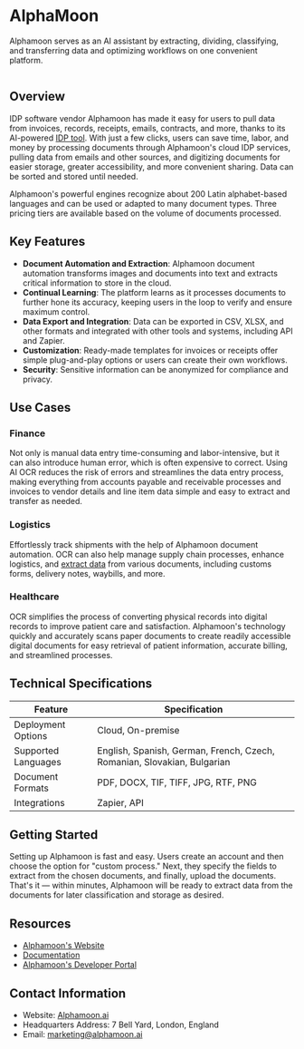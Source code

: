 # AlphaMoon

Alphamoon serves as an AI assistant by extracting, dividing, classifying, and transferring data and optimizing workflows on one convenient platform. 

![]()

## Overview

IDP software vendor Alphamoon has made it easy for users to pull data from invoices, records, receipts, emails, contracts, and more, thanks to its AI-powered [IDP tool](https://alphamoon.ai/feature/ai-ocr/). With just a few clicks, users can save time, labor, and money by processing documents through Alphamoon's cloud IDP services, pulling data from emails and other sources, and digitizing documents for easier storage, greater accessibility, and more convenient sharing. Data can be sorted and stored until needed. 

Alphamoon's powerful engines recognize about 200 Latin alphabet-based languages and can be used or adapted to many document types. Three pricing tiers are available based on the volume of documents processed.

## Key Features

- **Document Automation and Extraction**: Alphamoon document automation transforms images and documents into text and extracts critical information to store in the cloud.
- **Continual Learning**: The platform learns as it processes documents to further hone its accuracy, keeping users in the loop to verify and ensure maximum control.
- **Data Export and Integration**: Data can be exported in CSV, XLSX, and other formats and integrated with other tools and systems, including API and Zapier.
- **Customization**: Ready-made templates for invoices or receipts offer simple plug-and-play options or users can create their own workflows. 
- **Security**: Sensitive information can be anonymized for compliance and privacy.

## Use Cases

### Finance 

Not only is manual data entry time-consuming and labor-intensive, but it can also introduce human error, which is often expensive to correct. Using AI OCR reduces the risk of errors and streamlines the data entry process, making everything from accounts payable and receivable processes and invoices to vendor details and line item data simple and easy to extract and transfer as needed.

### Logistics

Effortlessly track shipments with the help of Alphamoon document automation. OCR can also help manage supply chain processes, enhance logistics, and [extract data](https://idp-software.com/capabilities/extraction/) from various documents, including customs forms, delivery notes, waybills, and more.

### Healthcare

OCR simplifies the process of converting physical records into digital records to improve patient care and satisfaction. Alphamoon's technology quickly and accurately scans paper documents to create readily accessible digital documents for easy retrieval of patient information, accurate billing, and streamlined processes.

## Technical Specifications

| Feature                | Specification                                                                      |
|------------------------|------------------------------------------------------------------------------------|
| Deployment Options     | Cloud, On-premise                                                                  |
| Supported Languages    | English, Spanish, German, French, Czech, Romanian, Slovakian, Bulgarian            |
| Document Formats       | PDF, DOCX, TIF, TIFF, JPG, RTF, PNG                                                |
| Integrations           | Zapier, API                                                                        |

## Getting Started

Setting up Alphamoon is fast and easy. Users create an account and then choose the option for "custom process." Next, they specify the fields to extract from the chosen documents, and finally, upload the documents. That's it — within minutes, Alphamoon will be ready to extract data from the documents for later classification and storage as desired.

## Resources

- [Alphamoon's Website](https://alphamoon.ai/)
- [Documentation](https://alphamoon.gitbook.io/documentation)
- [Alphamoon's Developer Portal](https://pipedream.com/apps/alphamoon)

## Contact Information

- Website: [Alphamoon.ai](https://alphamoon.ai/)
- Headquarters Address: 7 Bell Yard, London, England
- Email: marketing@alphamoon.ai